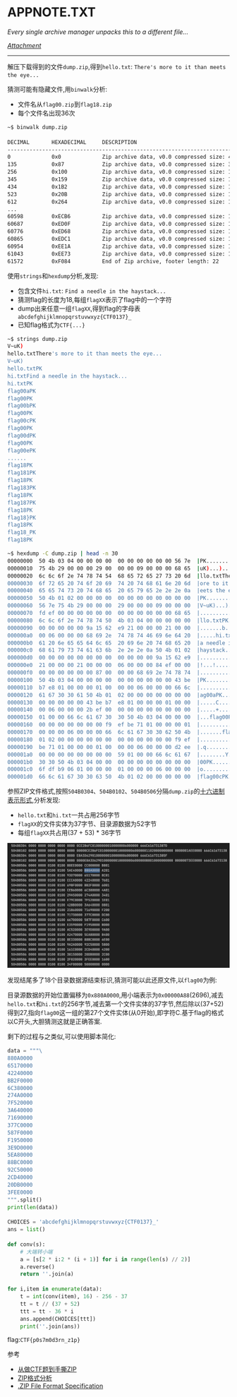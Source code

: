 # APPNOTE.TXT

*Every single archive manager unpacks this to a different file...*

*[Attachment](https://storage.googleapis.com/gctf-2022-attachments-project/2551253642bde3066e55c9cc8e9b0b4aa77feadc00c81032da778e6f7c89907135dfc2611fd8617204720dbfadb31429ae11f6ecd202887f4ce99f2f53a3c5e8)*

---

解压下载得到的文件`dump.zip`,得到`hello.txt`: `There's more to it than meets the eye...`

猜测可能有隐藏文件,用`binwalk`分析:

* 文件名从`flag00.zip`到`flag18.zip`
* 每个文件名出现36次

```bash
~$ binwalk dump.zip

DECIMAL       HEXADECIMAL     DESCRIPTION
--------------------------------------------------------------------------------
0             0x0             Zip archive data, v0.0 compressed size: 41, uncompressed size: 41, name: hello.txt
135           0x87            Zip archive data, v0.0 compressed size: 33, uncompressed size: 33, name: hi.txt
256           0x100           Zip archive data, v0.0 compressed size: 1, uncompressed size: 1, name: flag00
345           0x159           Zip archive data, v0.0 compressed size: 1, uncompressed size: 1, name: flag00
434           0x1B2           Zip archive data, v0.0 compressed size: 1, uncompressed size: 1, name: flag00
523           0x20B           Zip archive data, v0.0 compressed size: 1, uncompressed size: 1, name: flag00
612           0x264           Zip archive data, v0.0 compressed size: 1, uncompressed size: 1, name: flag00
...
60598         0xECB6          Zip archive data, v0.0 compressed size: 1, uncompressed size: 1, name: flag18
60687         0xED0F          Zip archive data, v0.0 compressed size: 1, uncompressed size: 1, name: flag18
60776         0xED68          Zip archive data, v0.0 compressed size: 1, uncompressed size: 1, name: flag18
60865         0xEDC1          Zip archive data, v0.0 compressed size: 1, uncompressed size: 1, name: flag18
60954         0xEE1A          Zip archive data, v0.0 compressed size: 1, uncompressed size: 1, name: flag18
61043         0xEE73          Zip archive data, v0.0 compressed size: 1, uncompressed size: 1, name: flag18
61572         0xF084          End of Zip archive, footer length: 22
```

使用`strings`和`hexdump`分析,发现:

* 包含文件`hi.txt`: `Find a needle in the haystack...`
* 猜测flag的长度为18,每组`flagXX`表示了flag中的一个字符
* dump出来任意一组`flagXX`,得到flag的字母表`abcdefghijklmnopqrstuvwxyz{CTF0137}_`
* 已知flag格式为`CTF{...}`

```bash
~$ strings dump.zip
V~uK)
hello.txtThere's more to it than meets the eye...
V~uK)
hello.txtPK
hi.txtFind a needle in the haystack...
hi.txtPK
flag00aPK
flag00PK
flag00bPK
flag00PK
flag00cPK
flag00PK
flag00dPK
flag00PK
flag00ePK
......
flag18PK
flag181PK
flag18PK
flag183PK
flag18PK
flag187PK
flag18PK
flag18}PK
flag18PK
flag18_PK
flag18PK
```

```bash
~$ hexdump -C dump.zip | head -n 30
00000000  50 4b 03 04 00 00 00 00  00 00 00 00 00 00 56 7e  |PK............V~|
00000010  75 4b 29 00 00 00 29 00  00 00 09 00 00 00 68 65  |uK)...).......he|
00000020  6c 6c 6f 2e 74 78 74 54  68 65 72 65 27 73 20 6d  |llo.txtThere's m|
00000030  6f 72 65 20 74 6f 20 69  74 20 74 68 61 6e 20 6d  |ore to it than m|
00000040  65 65 74 73 20 74 68 65  20 65 79 65 2e 2e 2e 0a  |eets the eye....|
00000050  50 4b 01 02 00 00 00 00  00 00 00 00 00 00 00 00  |PK..............|
00000060  56 7e 75 4b 29 00 00 00  29 00 00 00 09 00 00 00  |V~uK)...).......|
00000070  fd ef 00 00 00 00 00 00  00 00 00 00 00 00 68 65  |..............he|
00000080  6c 6c 6f 2e 74 78 74 50  4b 03 04 00 00 00 00 00  |llo.txtPK.......|
00000090  00 00 00 00 00 9a 15 62  e9 21 00 00 00 21 00 00  |.......b.!...!..|
000000a0  00 06 00 00 00 68 69 2e  74 78 74 46 69 6e 64 20  |.....hi.txtFind |
000000b0  61 20 6e 65 65 64 6c 65  20 69 6e 20 74 68 65 20  |a needle in the |
000000c0  68 61 79 73 74 61 63 6b  2e 2e 2e 0a 50 4b 01 02  |haystack....PK..|
000000d0  00 00 00 00 00 00 00 00  00 00 00 00 9a 15 62 e9  |..............b.|
000000e0  21 00 00 00 21 00 00 00  06 00 00 00 84 ef 00 00  |!...!...........|
000000f0  00 00 00 00 00 00 87 00  00 00 68 69 2e 74 78 74  |..........hi.txt|
00000100  50 4b 03 04 00 00 00 00  00 00 00 00 00 00 43 be  |PK............C.|
00000110  b7 e8 01 00 00 00 01 00  00 00 06 00 00 00 66 6c  |..............fl|
00000120  61 67 30 30 61 50 4b 01  02 00 00 00 00 00 00 00  |ag00aPK.........|
00000130  00 00 00 00 00 43 be b7  e8 01 00 00 00 01 00 00  |.....C..........|
00000140  00 06 00 00 00 2b ef 00  00 00 00 00 00 00 00 00  |.....+..........|
00000150  01 00 00 66 6c 61 67 30  30 50 4b 03 04 00 00 00  |...flag00PK.....|
00000160  00 00 00 00 00 00 00 f9  ef be 71 01 00 00 00 01  |..........q.....|
00000170  00 00 00 06 00 00 00 66  6c 61 67 30 30 62 50 4b  |.......flag00bPK|
00000180  01 02 00 00 00 00 00 00  00 00 00 00 00 00 f9 ef  |................|
00000190  be 71 01 00 00 00 01 00  00 00 06 00 00 00 d2 ee  |.q..............|
000001a0  00 00 00 00 00 00 00 00  59 01 00 00 66 6c 61 67  |........Y...flag|
000001b0  30 30 50 4b 03 04 00 00  00 00 00 00 00 00 00 00  |00PK............|
000001c0  6f df b9 06 01 00 00 00  01 00 00 00 06 00 00 00  |o...............|
000001d0  66 6c 61 67 30 30 63 50  4b 01 02 00 00 00 00 00  |flag00cPK.......|
```

参照ZIP文件格式,按照`504B0304`、`504B0102`、`504B0506`分隔`dump.zip`的[十六进制表示形式](assets/hex.out),分析发现:
* `hello.txt`和`hi.txt`一共占用256字节
* `flagXX`的文件实体为37字节、目录源数据为52字节
* 每组`flagXX`共占用(37 + 53) * 36字节

![B04B0506](images/B04B0506.png)

发现结尾多了18个目录数据源结束标识,猜测可能以此还原文件,以`flag00`为例:

目录源数据的开始位置偏移为`0x880A0000`,用小端表示为`0x00000A88`(2696),减去`hello.txt`和`hi.txt`的256字节,减去第一个文件实体的37字节,然后除以(37+52)得到27,指向`flag00`这一组的第27个文件实体(从0开始),即字符C.基于flag的格式以C开头,大胆猜测这就是正确答案.

剩下的过程与之类似,可以使用脚本简化:

```python
data = """\
880A0000
65170000
42240000
BB2F0000
6C380000
274A0000
7F520000
3A640000
71690000
377C0000
587F0000
F1950000
3E9D0000
5EA80000
88BC0000
92C50000
2CD40000
20DB0000
3FEE0000
""".split()
print(len(data))

CHOICES = 'abcdefghijklmnopqrstuvwxyz{CTF0137}_'
ans = list()

def conv(s):
  	# 大端转小端
    a = [s[2 * i:2 * (i + 1)] for i in range(len(s) // 2)]
    a.reverse()
    return ''.join(a)

for i,item in enumerate(data):
    t = int(conv(item), 16) - 256 - 37
    tt = t // (37 + 52)
    ttt = tt - 36 * i
    ans.append(CHOICES[ttt])
    print(''.join(ans))
```

flag:`CTF{p0s7m0d3rn_z1p}`

参考

* [从做CTF题到手撕ZIP](https://xz.aliyun.com/t/3994)
* [ZIP格式分析](http://lordaeronesz.top/2021/08/29/ZIP%E6%A0%BC%E5%BC%8F%E5%88%86%E6%9E%90/)
* [.ZIP File Format Specification](https://pkware.cachefly.net/webdocs/casestudies/APPNOTE.TXT)

